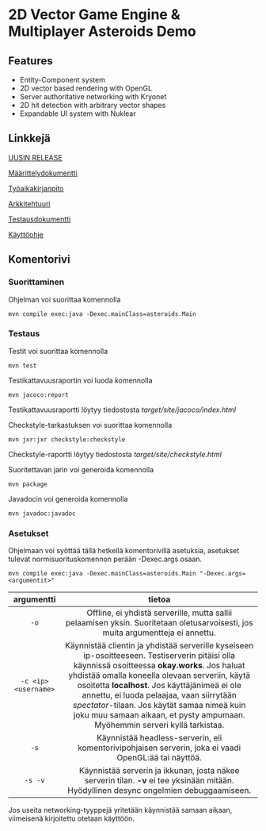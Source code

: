 # 2D Vector Game Engine & Multiplayer Asteroids Demo

## Features
* Entity-Component system
* 2D vector based rendering with OpenGL
* Server authoritative networking with Kryonet
* 2D hit detection with arbitrary vector shapes
* Expandable UI system with Nuklear
  
## Linkkejä

[UUSIN RELEASE](https://github.com/LazyKernel/ot-harjoitustyo/releases/latest)

[Määrittelydokumentti](https://github.com/LazyKernel/ot-harjoitustyo/blob/master/dokumentointi/m%C3%A4%C3%A4rittelydokumentti.md)

[Työaikakirjanpito](https://github.com/LazyKernel/ot-harjoitustyo/blob/master/dokumentointi/ty%C3%B6aikakirjanpito.md)

[Arkkitehtuuri](https://github.com/LazyKernel/ot-harjoitustyo/blob/master/dokumentointi/arkkitehtuuri.md)

[Testausdokumentti](https://github.com/LazyKernel/ot-harjoitustyo/blob/master/dokumentointi/testausdokumentti.md)

[Käyttöohje](https://github.com/LazyKernel/ot-harjoitustyo/tree/master/dokumentointi/kayttoohje.md)

## Komentorivi
### Suorittaminen
Ohjelman voi suorittaa komennolla
```
mvn compile exec:java -Dexec.mainClass=asteroids.Main
```

### Testaus
Testit voi suorittaa komennolla 
```
mvn test
```

Testikattavuusraportin voi luoda komennolla
```
mvn jacoco:report
```
Testikattavuusraportti löytyy tiedostosta _target/site/jacoco/index.html_

Checkstyle-tarkastuksen voi suorittaa komennolla 
```
mvn jxr:jxr checkstyle:checkstyle
```
Checkstyle-raportti löytyy tiedostosta _target/site/checkstyle.html_

Suoritettavan jarin voi generoida komennolla
```
mvn package
```

Javadocin voi generoida komennolla
```
mvn javadoc:javadoc
```

### Asetukset
Ohjelmaan voi syöttää tällä hetkellä komentorivillä asetuksia, asetukset tulevat normisuorituskomennon perään -Dexec.args osaan.
```
mvn compile exec:java -Dexec.mainClass=asteroids.Main "-Dexec.args=<argumentit>" 
```

| argumentti | tietoa |
| :----: | :----: |
| `-o` | Offline, ei yhdistä serverille, mutta sallii pelaamisen yksin. Suoritetaan oletusarvoisesti, jos muita argumentteja ei annettu. |
| `-c <ip> <username>` | Käynnistää clientin ja yhdistää serverille kyseiseen ip-osoitteeseen. Testiserverin pitäisi olla käynnissä osoitteessa __okay.works__. Jos haluat yhdistää omalla koneella olevaan serveriin, käytä osoitetta __localhost__. Jos käyttäjänimeä ei ole annettu, ei luoda pelaajaa, vaan siirrytään _spectator_-tilaan. Jos käytät samaa nimeä kuin joku muu samaan aikaan, et pysty ampumaan. Myöhemmin serveri kyllä tarkistaa. |
| `-s` | Käynnistää headless-serverin, eli komentorivipohjaisen serverin, joka ei vaadi OpenGL:ää tai näyttöä. |
| `-s -v` | Käynnistää serverin ja ikkunan, josta näkee serverin tilan. __-v__ ei tee yksinään mitään. Hyödyllinen desync ongelmien debuggaamiseen. |

Jos useita networking-tyyppejä yritetään käynnistää samaan aikaan, viimeisenä kirjoitettu otetaan käyttöön.